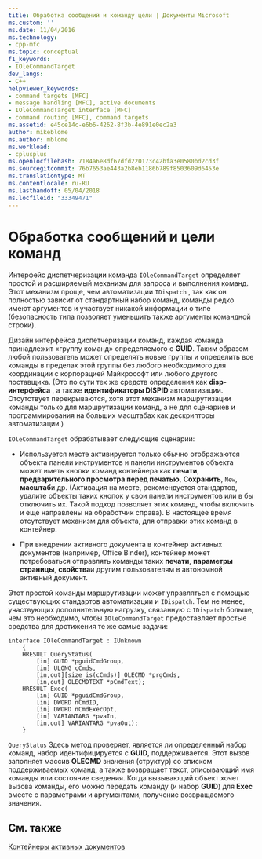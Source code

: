 ```yaml
---
title: Обработка сообщений и команду цели | Документы Microsoft
ms.custom: ''
ms.date: 11/04/2016
ms.technology:
- cpp-mfc
ms.topic: conceptual
f1_keywords:
- IOleCommandTarget
dev_langs:
- C++
helpviewer_keywords:
- command targets [MFC]
- message handling [MFC], active documents
- IOleCommandTarget interface [MFC]
- command routing [MFC], command targets
ms.assetid: e45ce14c-e6b6-4262-8f3b-4e891e0ec2a3
author: mikeblome
ms.author: mblome
ms.workload:
- cplusplus
ms.openlocfilehash: 7184a6e8df67dfd220173c42bfa3e0580bd2cd3f
ms.sourcegitcommit: 76b7653ae443a2b8eb1186b789f8503609d6453e
ms.translationtype: MT
ms.contentlocale: ru-RU
ms.lasthandoff: 05/04/2018
ms.locfileid: "33349471"
---
```

# <a name="message-handling-and-command-targets"></a>Обработка сообщений и цели команд
Интерфейс диспетчеризации команда `IOleCommandTarget` определяет простой и расширяемый механизм для запроса и выполнения команд. Этот механизм проще, чем автоматизации `IDispatch` , так как он полностью зависит от стандартный набор команд, команды редко имеют аргументов и участвует никакой информации о типе (безопасность типа позволяет уменьшить также аргументы командной строки).  
  
 Дизайн интерфейса диспетчеризации команд, каждая команда принадлежит «группу команд» определяемого с **GUID**. Таким образом любой пользователь может определять новые группы и определить все команды в пределах этой группы без любого необходимого для координации с корпорацией Майкрософт или любого другого поставщика. (Это по сути тех же средств определения как **disp-интерфейса** , а также **идентификаторы DISPID** автоматизации. Отсутствует перекрываются, хотя этот механизм маршрутизации команды только для маршрутизации команд, а не для сценариев и программирования на больших масштабах как дескрипторы автоматизации.)  
  
 `IOleCommandTarget` обрабатывает следующие сценарии:  
  
-   Используется месте активируется только обычно отображаются объекта панели инструментов и панели инструментов объекта может иметь кнопки команд контейнера как **печати**, **предварительного просмотра перед печатью**,  **Сохранить**, `New`, **масштаб**и др. (Активация на месте, рекомендуется стандартов, удалите объекты таких кнопок у свои панели инструментов или в бы отключить их. Такой подход позволяет этих команд, чтобы включить и еще направлены на обработчик справа). В настоящее время отсутствует механизм для объекта, для отправки этих команд в контейнер.  
  
-   При внедрении активного документа в контейнер активных документов (например, Office Binder), контейнер может потребоваться отправлять команды таких **печати**, **параметры страницы**, **свойства**и другим пользователям в автономной активный документ.  
  
 Этот простой команды маршрутизации может управляться с помощью существующих стандартов автоматизации и `IDispatch`. Тем не менее, участвующих дополнительную нагрузку, связанную с `IDispatch` больше, чем это необходимо, чтобы `IOleCommandTarget` предоставляет простые средства для достижения те же самые задачи:  
  
```  
interface IOleCommandTarget : IUnknown  
    {  
    HRESULT QueryStatus(  
        [in] GUID *pguidCmdGroup,  
        [in] ULONG cCmds,  
        [in,out][size_is(cCmds)] OLECMD *prgCmds,  
        [in,out] OLECMDTEXT *pCmdText);  
    HRESULT Exec(  
        [in] GUID *pguidCmdGroup,  
        [in] DWORD nCmdID,  
        [in] DWORD nCmdExecOpt,  
        [in] VARIANTARG *pvaIn,  
        [in,out] VARIANTARG *pvaOut);  
    }  
```  
  
 `QueryStatus` Здесь метод проверяет, является ли определенный набор команд, набор идентифицируется с **GUID**, поддерживается. Этот вызов заполняет массив **OLECMD** значения (структур) со списком поддерживаемых команд, а также возвращает текст, описывающий имя команды или состояние сведения. Когда вызывающий объект хочет вызова команды, его можно передать команду (и набор **GUID**) для **Exec** вместе с параметрами и аргументами, получение возвращаемого значения.  
  
## <a name="see-also"></a>См. также  
 [Контейнеры активных документов](../mfc/active-document-containers.md)

